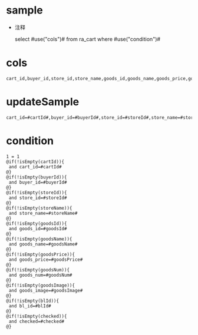 sample
===
* 注释

	select #use("cols")# from ra_cart  where  #use("condition")#

cols
===
	cart_id,buyer_id,store_id,store_name,goods_id,goods_name,goods_price,goods_num,goods_image,bl_id,checked

updateSample
===
	
	cart_id=#cartId#,buyer_id=#buyerId#,store_id=#storeId#,store_name=#storeName#,goods_id=#goodsId#,goods_name=#goodsName#,goods_price=#goodsPrice#,goods_num=#goodsNum#,goods_image=#goodsImage#,bl_id=#blId#,checked=#checked#

condition
===

	1 = 1  
	@if(!isEmpty(cartId)){
	 and cart_id=#cartId#
	@}
	@if(!isEmpty(buyerId)){
	 and buyer_id=#buyerId#
	@}
	@if(!isEmpty(storeId)){
	 and store_id=#storeId#
	@}
	@if(!isEmpty(storeName)){
	 and store_name=#storeName#
	@}
	@if(!isEmpty(goodsId)){
	 and goods_id=#goodsId#
	@}
	@if(!isEmpty(goodsName)){
	 and goods_name=#goodsName#
	@}
	@if(!isEmpty(goodsPrice)){
	 and goods_price=#goodsPrice#
	@}
	@if(!isEmpty(goodsNum)){
	 and goods_num=#goodsNum#
	@}
	@if(!isEmpty(goodsImage)){
	 and goods_image=#goodsImage#
	@}
	@if(!isEmpty(blId)){
	 and bl_id=#blId#
	@}
	@if(!isEmpty(checked)){
	 and checked=#checked#
	@}
	
	